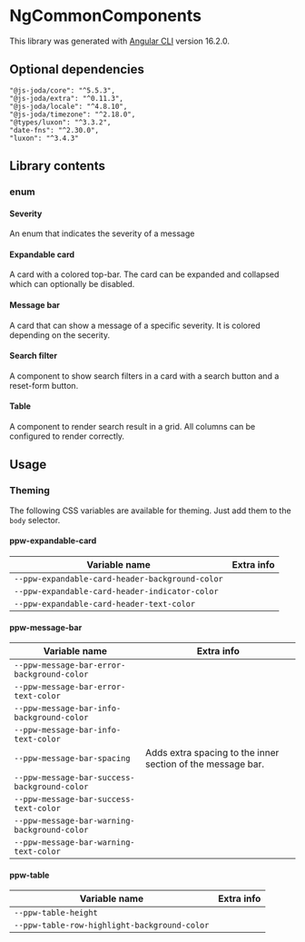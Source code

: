 # NgCommonComponents

This library was generated with [Angular CLI](https://github.com/angular/angular-cli) version 16.2.0.

## Optional dependencies

    "@js-joda/core": "^5.5.3",
    "@js-joda/extra": "^0.11.3",
    "@js-joda/locale": "^4.8.10",
    "@js-joda/timezone": "^2.18.0",
    "@types/luxon": "^3.3.2",
    "date-fns": "^2.30.0",
    "luxon": "^3.4.3"

## Library contents

### enum

#### Severity

An enum that indicates the severity of a message

#### Expandable card

A card with a colored top-bar. The card can be expanded and collapsed which can optionally be disabled.

#### Message bar

A card that can show a message of a specific severity. It is colored depending on the secerity.

#### Search filter

A component to show search filters in a card with a search button and a reset-form button.

#### Table

A component to render search result in a grid. All columns can be configured to render correctly.

## Usage

### Theming

The following CSS variables are available for theming. Just add them to the `body` selector.

#### ppw-expandable-card

| Variable name                                   | Extra info |
| ----------------------------------------------- | ---------- |
| `--ppw-expandable-card-header-background-color` |            |
| `--ppw-expandable-card-header-indicator-color`  |            |
| `--ppw-expandable-card-header-text-color`       |            |

#### ppw-message-bar

| Variable name                                | Extra info                                                  |
| -------------------------------------------- | ----------------------------------------------------------- |
| `--ppw-message-bar-error-background-color`   |                                                             |
| `--ppw-message-bar-error-text-color`         |                                                             |
| `--ppw-message-bar-info-background-color`    |                                                             |
| `--ppw-message-bar-info-text-color`          |                                                             |
| `--ppw-message-bar-spacing`                  | Adds extra spacing to the inner section of the message bar. |
| `--ppw-message-bar-success-background-color` |                                                             |
| `--ppw-message-bar-success-text-color`       |                                                             |
| `--ppw-message-bar-warning-background-color` |                                                             |
| `--ppw-message-bar-warning-text-color`       |                                                             |

#### ppw-table

| Variable name                                | Extra info |
| -------------------------------------------- | ---------- |
| `--ppw-table-height`                         |            |
| `--ppw-table-row-highlight-background-color` |            |
